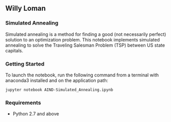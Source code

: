 ## Willy Loman
### Simulated Annealing

Simulated annealing is a method for finding a good (not necessarily perfect) solution to an optimization problem. This notebook implements simulated annealing to solve the Traveling Salesman Problem (TSP) between US state capitals. 

### Getting Started

To launch the notebook, run the following command from a terminal with anaconda3 installed and on the application path:

    jupyter notebook AIND-Simulated_Annealing.ipynb

### Requirements

- Python 2.7 and above